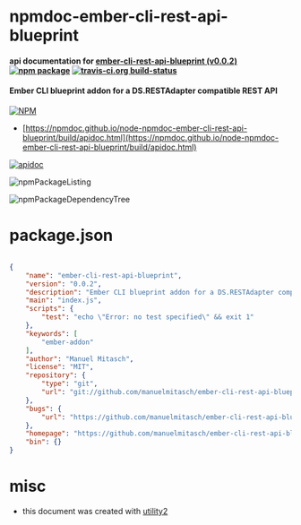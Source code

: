 # npmdoc-ember-cli-rest-api-blueprint

#### api documentation for  [ember-cli-rest-api-blueprint (v0.0.2)](https://github.com/manuelmitasch/ember-cli-rest-api-blueprint)  [![npm package](https://img.shields.io/npm/v/npmdoc-ember-cli-rest-api-blueprint.svg?style=flat-square)](https://www.npmjs.org/package/npmdoc-ember-cli-rest-api-blueprint) [![travis-ci.org build-status](https://api.travis-ci.org/npmdoc/node-npmdoc-ember-cli-rest-api-blueprint.svg)](https://travis-ci.org/npmdoc/node-npmdoc-ember-cli-rest-api-blueprint)

#### Ember CLI blueprint addon for a DS.RESTAdapter compatible REST API

[![NPM](https://nodei.co/npm/ember-cli-rest-api-blueprint.png?downloads=true&downloadRank=true&stars=true)](https://www.npmjs.com/package/ember-cli-rest-api-blueprint)

- [https://npmdoc.github.io/node-npmdoc-ember-cli-rest-api-blueprint/build/apidoc.html](https://npmdoc.github.io/node-npmdoc-ember-cli-rest-api-blueprint/build/apidoc.html)

[![apidoc](https://npmdoc.github.io/node-npmdoc-ember-cli-rest-api-blueprint/build/screenCapture.buildCi.browser.%252Ftmp%252Fbuild%252Fapidoc.html.png)](https://npmdoc.github.io/node-npmdoc-ember-cli-rest-api-blueprint/build/apidoc.html)

![npmPackageListing](https://npmdoc.github.io/node-npmdoc-ember-cli-rest-api-blueprint/build/screenCapture.npmPackageListing.svg)

![npmPackageDependencyTree](https://npmdoc.github.io/node-npmdoc-ember-cli-rest-api-blueprint/build/screenCapture.npmPackageDependencyTree.svg)



# package.json

```json

{
    "name": "ember-cli-rest-api-blueprint",
    "version": "0.0.2",
    "description": "Ember CLI blueprint addon for a DS.RESTAdapter compatible REST API",
    "main": "index.js",
    "scripts": {
        "test": "echo \"Error: no test specified\" && exit 1"
    },
    "keywords": [
        "ember-addon"
    ],
    "author": "Manuel Mitasch",
    "license": "MIT",
    "repository": {
        "type": "git",
        "url": "git://github.com/manuelmitasch/ember-cli-rest-api-blueprint.git"
    },
    "bugs": {
        "url": "https://github.com/manuelmitasch/ember-cli-rest-api-blueprint/issues"
    },
    "homepage": "https://github.com/manuelmitasch/ember-cli-rest-api-blueprint",
    "bin": {}
}
```



# misc
- this document was created with [utility2](https://github.com/kaizhu256/node-utility2)
